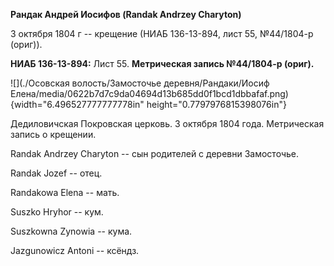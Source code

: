 **Рандак Андрей Иосифов (Randak Andrzey Charyton)**

3 октября 1804 г -- крещение (НИАБ 136-13-894, лист 55, №44/1804-р
(ориг)).

**НИАБ 136-13-894:** Лист 55. **Метрическая запись №44/1804-р (ориг).**

![](./Осовская волость/Замосточье деревня/Рандаки/Иосиф Елена/media/0622b7d7c9da04694d13b685dd0f1bcd1dbbafaf.png){width="6.496527777777778in"
height="0.7797976815398076in"}

Дедиловичская Покровская церковь. 3 октября 1804 года. Метрическая
запись о крещении.

Randak Andrzey Charyton -- сын родителей с деревни Замосточье.

Randak Jozef -- отец.

Randakowa Elena -- мать.

Suszko Hryhor -- кум.

Suszkowna Zynowia -- кума.

Jazgunowicz Antoni -- ксёндз.
